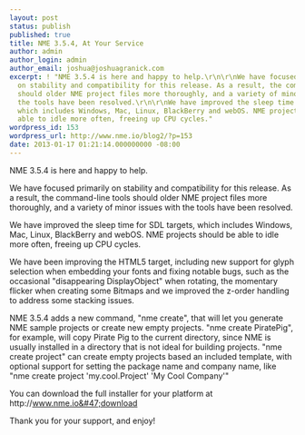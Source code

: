 ```yaml
---
layout: post
status: publish
published: true
title: NME 3.5.4, At Your Service
author: admin
author_login: admin
author_email: joshua@joshuagranick.com
excerpt: ! "NME 3.5.4 is here and happy to help.\r\n\r\nWe have focused primarily
  on stability and compatibility for this release. As a result, the command-line tools
  should older NME project files more thoroughly, and a variety of minor issues with
  the tools have been resolved.\r\n\r\nWe have improved the sleep time for SDL targets,
  which includes Windows, Mac, Linux, BlackBerry and webOS. NME projects should be
  able to idle more often, freeing up CPU cycles."
wordpress_id: 153
wordpress_url: http://www.nme.io/blog2/?p=153
date: 2013-01-17 01:21:14.000000000 -08:00
---
```

NME 3.5.4 is here and happy to help.

We have focused primarily on stability and compatibility for this release. As a result, the command-line tools should older NME project files more thoroughly, and a variety of minor issues with the tools have been resolved.

We have improved the sleep time for SDL targets, which includes Windows, Mac, Linux, BlackBerry and webOS. NME projects should be able to idle more often, freeing up CPU cycles.<a id="more"></a><a id="more-153"></a>

We have been improving the HTML5 target, including new support for glyph selection when embedding your fonts and fixing notable bugs, such as the occasional "disappearing DisplayObject" when rotating, the momentary flicker when creating some Bitmaps and we improved the z-order handling to address some stacking issues.

NME 3.5.4 adds a new command, "nme create", that will let you generate NME sample projects or create new empty projects. "nme create PiratePig", for example, will copy Pirate Pig to the current directory, since NME is usually installed in a directory that is not ideal for building projects. "nme create project" can create empty projects based an included template, with optional support for setting the package name and company name, like "nme create project 'my.cool.Project' 'My Cool Company'"

You can download the full installer for your platform at http:&#47;&#47;www.nme.io&#47;download

Thank you for your support, and enjoy!
